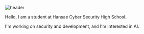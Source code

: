 
![header](https://capsule-render.vercel.app/api?type=egg&color=gradient&height=400&section=footer&text=Hello%20I`m%20Security-Development&fontSize=50)
<link href="https://cdn.jsdelivr.net/npm/remixicon@2.5.0/fonts/remixicon.css" rel="stylesheet">

<i class="ri-message-2-line"></i> Hello, I am a student at Hansae Cyber ​​Security High School.

<i class="ri-message-2-line"></i> I'm working on security and development, and I'm interested in AI.
